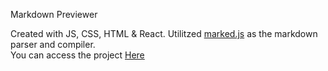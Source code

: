 
Markdown Previewer

Created with JS, CSS, HTML & React. Utilitzed [marked.js](https://github.com/markedjs/marked) as the markdown parser and compiler.  
You can access the project [Here](https://alec-huang-labs.github.io/markdownPreviewer/)

